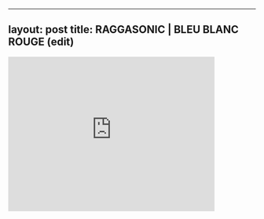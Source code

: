 

---
layout: post
title: RAGGASONIC | BLEU BLANC ROUGE (edit)
---


<iframe width="420" height="315" src="http://www.youtube.com/embed/zK8IZtk6rdI" frameborder="0" allowfullscreen></iframe>

